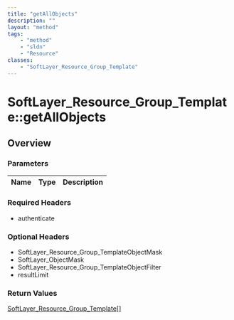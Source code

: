 ```yaml
---
title: "getAllObjects"
description: ""
layout: "method"
tags:
    - "method"
    - "sldn"
    - "Resource"
classes:
    - "SoftLayer_Resource_Group_Template"
---
```

# SoftLayer_Resource_Group_Template::getAllObjects
## Overview 


### Parameters 
|Name | Type | Description |
| --- | --- | --- |


### Required Headers
* authenticate

### Optional Headers
* SoftLayer_Resource_Group_TemplateObjectMask
* SoftLayer_ObjectMask
* SoftLayer_Resource_Group_TemplateObjectFilter
* resultLimit

### Return Values
<a href='/reference/datatypes/SoftLayer_Resource_Group_Template'>SoftLayer_Resource_Group_Template[] </a>

